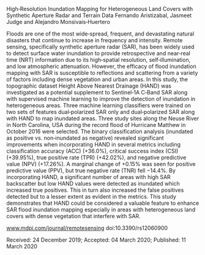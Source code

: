 High‐Resolution Inundation Mapping for Heterogeneous Land Covers with Synthetic Aperture Radar and Terrain Data 
Fernando Aristizabal, Jasmeet Judge and Alejandro Monsivais‐Huertero  

Floods are one of the most wide‐spread, frequent, and devastating natural disasters that 
continue  to  increase  in  frequency  and  intensity.  Remote  sensing,  specifically  synthetic  aperture 
radar (SAR), has been widely used to detect surface water inundation to provide retrospective and 
near‐real  time  (NRT)  information  due  to  its  high‐spatial  resolution,  self‐illumination,  and  low 
atmospheric  attenuation.  However,  the  efficacy  of  flood  inundation  mapping  with  SAR  is 
susceptible to reflections and scattering from  a variety of factors including dense vegetation and 
urban areas. In this study, the topographic dataset Height Above Nearest Drainage (HAND) was 
investigated as a potential supplement to Sentinel‐1A C‐Band SAR along with supervised machine 
learning to improve  the  detection  of  inundation  in  heterogeneous  areas.  Three  machine  learning 
classifiers were trained on two sets of features dual‐polarized SAR only and dual‐polarized SAR 
along  with  HAND  to  map  inundated  areas.  Three  study  sites  along  the  Neuse  River  in  North 
Carolina, USA during the record flood of Hurricane Matthew in October 2016 were selected. The 
binary  classification  analysis  (inundated  as  positive  vs.  non‐inundated  as  negative)  revealed 
significant  improvements  when  incorporating  HAND  in  several  metrics  including  classification 
accuracy (ACC) (+36.0%), critical success index (CSI) (+39.95%), true positive rate (TPR) (+42.02%), 
and negative predictive value (NPV) (+17.26%). A marginal change of +0.15% was seen for positive 
predictive  value  (PPV),  but  true  negative  rate  (TNR)  fell  −14.4%.  By  incorporating  HAND,  a 
significant  number  of  areas  with  high  SAR  backscatter  but  low  HAND  values  were  detected  as 
inundated which increased true positives. This in turn also increased the false positives detected 
but  to  a  lesser  extent  as  evident  in  the  metrics.  This  study  demonstrates  that  HAND  could  be 
considered a valuable feature to enhance SAR flood inundation mapping especially in areas with 
heterogeneous land covers with dense vegetation that interfere with SAR.

www.mdpi.com/journal/remotesensing 
doi:10.3390/rs12060900

Received: 24 December 2019; Accepted: 04 March 2020; Published: 11 March 2020 

